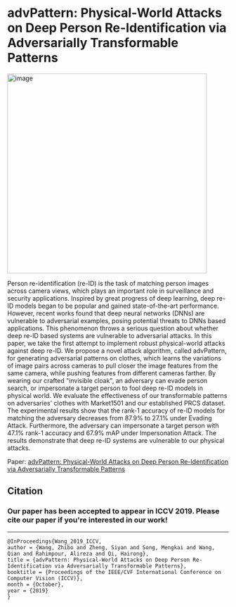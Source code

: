# advPattern: Physical-World Attacks on Deep Person Re-Identification via Adversarially Transformable Patterns
<img width="454" alt="image" src="https://github.com/AlirezaRahimpour/AdvPatternDeepREID/assets/18356361/9679d5a5-6ffb-48f5-bb4e-b945e92585e7">

Person re-identification (re-ID) is the task of matching person images across camera views, which plays an important role in surveillance and security applications. Inspired by great progress of deep learning, deep re-ID models began to be popular and gained state-of-the-art performance. However, recent works found that deep neural networks (DNNs) are vulnerable to adversarial examples, posing potential threats to DNNs based applications. This phenomenon throws a serious question about whether deep re-ID based systems are vulnerable to adversarial attacks. In this paper, we take the first attempt to implement robust physical-world attacks against deep re-ID. We propose a novel attack algorithm, called advPattern, for generating adversarial patterns on clothes, which learns the variations of image pairs across cameras to pull closer the image features from the same camera, while pushing features from different cameras farther. By wearing our crafted "invisible cloak", an adversary can evade person search, or impersonate a target person to fool deep re-ID models in physical world. We evaluate the effectiveness of our transformable patterns on adversaries' clothes with Market1501 and our established PRCS dataset. The experimental results show that the rank-1 accuracy of re-ID models for matching the adversary decreases from 87.9% to 27.1% under Evading Attack. Furthermore, the adversary can impersonate a target person with 47.1% rank-1 accuracy and 67.9% mAP under Impersonation Attack. The results demonstrate that deep re-ID systems are vulnerable to our physical attacks.

Paper: 
[advPattern: Physical-World Attacks on Deep Person Re-Identification via Adversarially Transformable Patterns](https://openaccess.thecvf.com/content_ICCV_2019/html/Wang_advPattern_Physical-World_Attacks_on_Deep_Person_Re-Identification_via_Adversarially_Transformable_ICCV_2019_paper.html)

## Citation
### Our paper has been accepted to appear in **ICCV 2019**. Please **cite** our paper if you're interested in our work!
---
```bibtext
@InProceedings{Wang_2019_ICCV,
author = {Wang, Zhibo and Zheng, Siyan and Song, Mengkai and Wang, Qian and Rahimpour, Alireza and Qi, Hairong},
title = {advPattern: Physical-World Attacks on Deep Person Re-Identification via Adversarially Transformable Patterns},
booktitle = {Proceedings of the IEEE/CVF International Conference on Computer Vision (ICCV)},
month = {October},
year = {2019}
}
```
